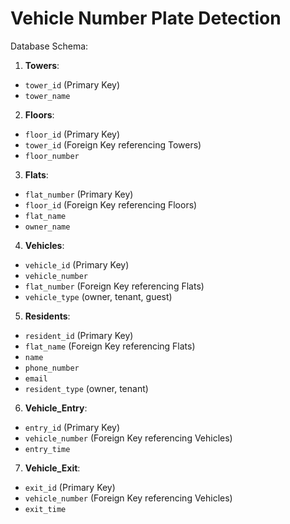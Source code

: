 # Vehicle Number Plate Detection

Database Schema:
1. **Towers**:
* `tower_id` (Primary Key)
* `tower_name`

2. **Floors**:
* `floor_id` (Primary Key)
* `tower_id` (Foreign Key referencing Towers)
* `floor_number`

3. **Flats**:
* `flat_number` (Primary Key)
* `floor_id` (Foreign Key referencing Floors)
* `flat_name` 
* `owner_name`

4. **Vehicles**:
* `vehicle_id` (Primary Key)
* `vehicle_number` 
* `flat_number` (Foreign Key referencing Flats)
* `vehicle_type` (owner, tenant, guest)

5. **Residents**:
* `resident_id` (Primary Key)
* `flat_name` (Foreign Key referencing Flats)
* `name`
* `phone_number`
* `email`
* `resident_type` (owner, tenant)

6. **Vehicle_Entry**:
* `entry_id` (Primary Key)
* `vehicle_number` (Foreign Key referencing Vehicles)
* `entry_time`

7. **Vehicle_Exit**:
* `exit_id` (Primary Key)
* `vehicle_number` (Foreign Key referencing Vehicles)
* `exit_time`